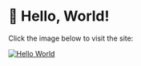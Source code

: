 # 👋 Hello, World!

Click the image below to visit the site:

[![Hello World](https://coder-chitra.github.io/HelloWorld/image.png)](https://coder-chitra.github.io/HelloWorld/)
